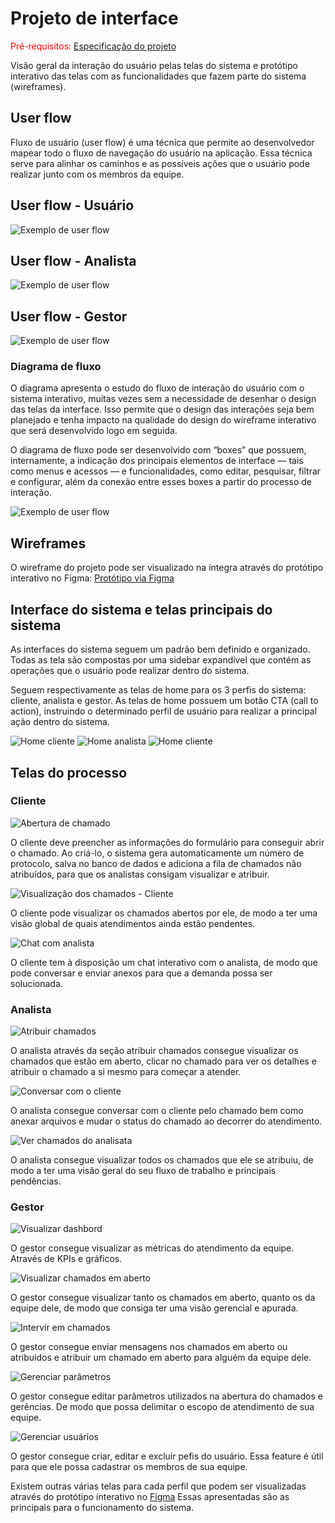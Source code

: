 
# Projeto de interface

<span style="color:red">Pré-requisitos: <a href="02-Especificacao.md"> Especificação do projeto</a></span>

Visão geral da interação do usuário pelas telas do sistema e protótipo interativo das telas com as funcionalidades que fazem parte do sistema (wireframes).

 ## User flow

Fluxo de usuário (user flow) é uma técnica que permite ao desenvolvedor mapear todo o fluxo de navegação do usuário na aplicação. Essa técnica serve para alinhar os caminhos e as possíveis ações que o usuário pode realizar junto com os membros da equipe.

 ## User flow - Usuário

![Exemplo de user flow](images/USERFLOW.jpg)

 ## User flow - Analista

![Exemplo de user flow](images/Userflow%20analista.jpg)

 ## User flow - Gestor

![Exemplo de user flow](images/Userflow%20gestor.jpg)

### Diagrama de fluxo

O diagrama apresenta o estudo do fluxo de interação do usuário com o sistema interativo, muitas vezes sem a necessidade de desenhar o design das telas da interface. Isso permite que o design das interações seja bem planejado e tenha impacto na qualidade do design do wireframe interativo que será desenvolvido logo em seguida.

O diagrama de fluxo pode ser desenvolvido com “boxes” que possuem, internamente, a indicação dos principais elementos de interface — tais como menus e acessos — e funcionalidades, como editar, pesquisar, filtrar e configurar, além da conexão entre esses boxes a partir do processo de interação.

![Exemplo de user flow](images/Diagrama%20de%20usuário.jpg)


## Wireframes

O wireframe do projeto pode ser visualizado na íntegra através do protótipo interativo no Figma: [Protótipo via Figma](https://www.figma.com/design/mQ01IKXNd8l9l0xQwxCgcQ/wireframe-trackit?node-id=0-1&t=4R3iXTh5kUjHYW4C-1)

## Interface do sistema e telas principais do sistema

As interfaces do sistema seguem um padrão bem definido e organizado. Todas as tela são compostas por uma sidebar expandível que contém as operações que o usuário pode realizar dentro do sistema.

Seguem respectivamente as telas de home para os 3 perfis do sistema: cliente, analista e gestor. As telas de home possuem um botão CTA (call to action), instruindo o determinado perfil de usuário para realizar a principal ação dentro do sistema.

![Home cliente](./images/home-cliente-logado.svg)
![Home analista](./images/home-analista-logado.svg)
![Home cliente](./images/home-gestor-logado.svg)

##  Telas do processo

### Cliente

![Abertura de chamado](./images/home-cliente-abrir-chamado.svg)

O cliente deve preencher as informações do formulário para conseguir abrir o chamado. Ao criá-lo, o sistema gera automaticamente um número de protocolo, salva no banco de dados e adiciona a fila de chamados não atribuídos, para que os analistas consigam visualizar e atribuir.

![Visualização dos chamados - Cliente](./images/home-cliente-ver-chamados.svg)

O cliente pode visualizar os chamados abertos por ele, de modo a ter uma visão global de quais atendimentos ainda estão pendentes.

![Chat com analista](./images/home-ticket-detalhes.svg)

O cliente tem à disposição um chat interativo com o analista, de modo que pode conversar e enviar anexos para que a demanda possa ser solucionada.

### Analista
![Atribuir chamados](./images/home-analista-ver-chamados.svg)

O analista através da seção atribuir chamados consegue visualizar os chamados que estão em aberto, clicar no chamado para ver os detalhes e atribuir o chamado a si mesmo para começar a atender.

![Conversar com o cliente](./images/home-analista-taked-ticket-details.svg)

O analista consegue conversar com o cliente pelo chamado bem como anexar arquivos e mudar o status do chamado ao decorrer do atendimento.

![Ver chamados do analisata](./images/home-analista-meus-chamados.svg)

O analista consegue visualizar todos os chamados que ele se atribuiu, de modo a ter uma visão geral do seu fluxo de trabalho e principais pendências.

### Gestor

![Visualizar dashbord](./images/home-gestor-dashbord.svg)

O gestor consegue visualizar as métricas do atendimento da equipe. Através de KPIs e gráficos.

![Visualizar chamados em aberto](./images/home-gestor-chamados-em-aberto.png)

O gestor consegue visualizar tanto os chamados em aberto, quanto os da equipe dele, de modo que consiga ter uma visão gerencial e apurada.

![Intervir em chamados](./images/home-gestor-chamados-em-aberto-detalhes.svg)

O gestor consegue enviar mensagens nos chamados em aberto ou atribuídos e atribuir um chamado em aberto para alguém da equipe dele.

![Gerenciar parâmetros](./images/home-gestor-prioridades.svg)

O gestor consegue editar parâmetros utilizados na abertura do chamados e gerências. De modo que possa delimitar o escopo de atendimento de sua equipe.

![Gerenciar usuários](./images/home-gestor-config-usuarios.svg)

O gestor consegue criar, editar e excluir pefis do usuário. Essa feature é útil para que ele possa cadastrar os membros de sua equipe.

Existem outras várias telas para cada perfil que podem ser visualizadas através do protótipo interativo no <a href='https://www.figma.com/design/mQ01IKXNd8l9l0xQwxCgcQ/wireframe-trackit?node-id=0-1&t=P2jZDK4UVQqXLUjh-1'>Figma</a> Essas apresentadas são as principais para o funcionamento do sistema.
